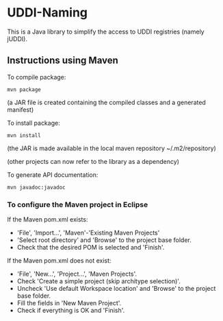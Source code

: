 # UDDI-Naming

This is a Java library to simplify the access to UDDI registries (namely jUDDI).


## Instructions using Maven

To compile package:

```
mvn package
```
(a JAR file is created containing the compiled classes and a generated manifest)

To install package:
```
mvn install
```
(the JAR is made available in the local maven repository ~/.m2/repository)

(other projects can now refer to the library as a dependency)

To generate API documentation:
```
mvn javadoc:javadoc
```


### To configure the Maven project in Eclipse

If the Maven pom.xml exists:

* 'File', 'Import...', 'Maven'-'Existing Maven Projects'
* 'Select root directory' and 'Browse' to the project base folder.
* Check that the desired POM is selected and 'Finish'.

If the Maven pom.xml does not exist:

* 'File', 'New...', 'Project...', 'Maven Projects'.
* Check 'Create a simple project (skip architype selection)'.
* Uncheck  'Use default Workspace location' and 'Browse' to the project base folder.
* Fill the fields in 'New Maven Project'.
* Check if everything is OK and 'Finish'.
